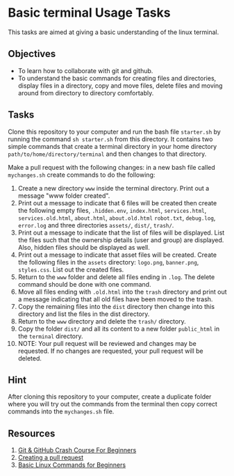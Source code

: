 # Basic terminal Usage Tasks
This tasks are aimed at giving a basic understanding of the linux terminal.

## Objectives
- To learn how to collaborate with git and github.
- To understand the basic commands for creating files and directories, display files in a directory, copy and move files, delete files and moving around from directory to directory comfortably.

## Tasks
Clone this repository to your computer and run the bash file `starter.sh` by running the command 
```sh starter.sh```
from this directory. It contains two simple commands that create a terminal directory in your home directory `path/to/home/directory/terminal` and then changes to that directory. 

Make a pull request with the following changes: in a new bash file called `mychanges.sh` create commands to do the following:

1. Create a new directory `www` inside the terminal directory. Print out a message "www folder created".
2. Print out a message to indicate that 6 files will be created then create the following empty files, `.hidden.env`, `index.html`, `services.html`, `services.old.html`, `about.html`, `about.old.html` `robot.txt`, `debug.log`, `error.log`  and three directories `assets/`, `dist/`, `trash/`.
3. Print out a message to indicate that the list of files will be displayed. List the files such that the ownership details (user and group) are displayed. Also, hidden files should be displayed as well.
4. Print out a message to indicate that asset files will be created. Create the following files in the `assets` directory: `logo.png`, `banner.png`, `styles.css`. List out the created files.
5. Return to the `www` folder and delete all files ending in `.log`. The delete command should be done with one command.
6. Move all files ending with `.old.html` into the `trash` directory and print out a message indicating that all old files have been moved to the trash.
7. Copy the remaining files into the `dist` directory then change into this directory and list the files in the dist directory.
8. Return to the `www` directory and delete the `trash/` directory.
9. Copy the folder `dist/` and all its content to a new folder `public_html` in the `terminal` directory.
10. NOTE: Your pull request will be reviewed and changes may be requested. If no changes are requested, your pull request will be deleted.

## Hint
After cloning this repository to your computer, create a duplicate folder where you will try out the commands from the terminal then copy correct commands into the `mychanges.sh` file.

## Resources
1. [Git & GitHub Crash Course For Beginners](https://www.youtube.com/watch?v=SWYqp7iY_Tc)
2. [Creating a pull request](https://help.github.com/en/articles/creating-a-pull-request)
3. [Basic Linux Commands for Beginners](https://maker.pro/linux/tutorial/basic-linux-commands-for-beginners)
